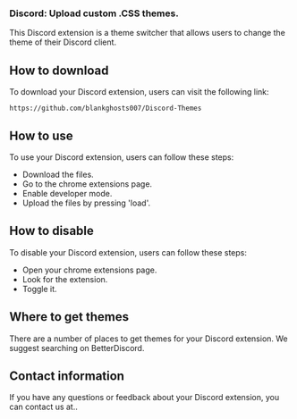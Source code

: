 ### Discord: Upload custom .CSS themes.

This Discord extension is a theme switcher that allows users to change the theme of their Discord client.

## How to download

To download your Discord extension, users can visit the following link:

```
https://github.com/blankghosts007/Discord-Themes
```

## How to use

To use your Discord extension, users can follow these steps:

* Download the files.
* Go to the chrome extensions page.
* Enable developer mode.
* Upload the files by pressing 'load'.
## How to disable

To disable your Discord extension, users can follow these steps:

* Open your chrome extensions page.
* Look for the extension. 
* Toggle it.

## Where to get themes

There are a number of places to get themes for your Discord extension. We suggest searching on BetterDiscord. 

## Contact information

If you have any questions or feedback about your Discord extension, you can contact us at..
